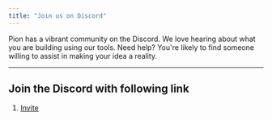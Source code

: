 ```yaml
---
title: "Join us on Discord"
---
```

Pion has a vibrant community on the Discord. We love hearing about what you are building using our tools. Need help? You're likely to find someone willing to assist in making your idea a reality.

----

## Join the Discord with following link

1. [Invite](https://discord.gg/6EsQz85vPE)
